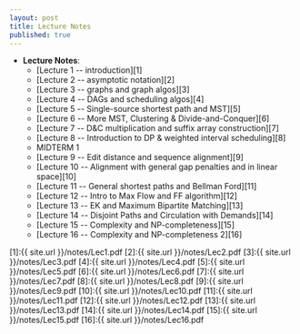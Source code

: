 ```yaml
---
layout: post
title: Lecture Notes
published: true
---
```


* **Lecture Notes**:
    * [Lecture 1 -- introduction][1]
    * [Lecture 2 -- asymptotic notation][2]
    * [Lecture 3 -- graphs and graph algos][3]
    * [Lecture 4 -- DAGs and scheduling algos][4]
    * [Lecture 5 -- Single-source shortest path and MST][5]
    * [Lecture 6 -- More MST, Clustering & Divide-and-Conquer][6]
    * [Lecture 7 -- D&C multiplication and suffix array construction][7]
    * [Lecture 8 -- Introduction to DP & weighted interval scheduling][8]
    * MIDTERM 1
    * [Lecture 9 -- Edit distance and sequence alignment][9]
    * [Lecture 10 -- Alignment with general gap penalties and in linear space][10]
    * [Lecture 11 -- General shortest paths and Bellman Ford][11]
    * [Lecture 12 -- Intro to Max Flow and FF algorithm][12]
    * [Lecture 13 -- EK and Maximum Bipartite Matching][13]
    * [Lecture 14 -- Disjoint Paths and Circulation with Demands][14]
    * [Lecture 15 -- Complexity and NP-completeness][15]
    * [Lecture 16 -- Complexity and NP-completeness 2][16]




[1]:{{ site.url }}/notes/Lec1.pdf
[2]:{{ site.url }}/notes/Lec2.pdf
[3]:{{ site.url }}/notes/Lec3.pdf
[4]:{{ site.url }}/notes/Lec4.pdf
[5]:{{ site.url }}/notes/Lec5.pdf
[6]:{{ site.url }}/notes/Lec6.pdf
[7]:{{ site.url }}/notes/Lec7.pdf
[8]:{{ site.url }}/notes/Lec8.pdf
[9]:{{ site.url }}/notes/Lec9.pdf
[10]:{{ site.url }}/notes/Lec10.pdf
[11]:{{ site.url }}/notes/Lec11.pdf
[12]:{{ site.url }}/notes/Lec12.pdf
[13]:{{ site.url }}/notes/Lec13.pdf
[14]:{{ site.url }}/notes/Lec14.pdf
[15]:{{ site.url }}/notes/Lec15.pdf
[16]:{{ site.url }}/notes/Lec16.pdf
